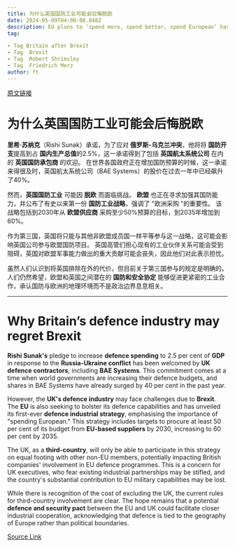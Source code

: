 ```yaml
---
title: 为什么英国国防工业可能会后悔脱欧
date: 2024-05-09T04:00:08.848Z
description: EU plans to ‘spend more, spend better, spend European’ have run alarm bells among UK executives
tag: 

- Tag Britain after Brexit
- Tag  Brexit
- Tag  Robert Shrimsley
- Tag  Friedrich Merz
author: ft
---
```


[原文链接](https://ft.com/content/836bc033-ae01-4ed4-911c-eac9aba25fff)

# 为什么英国国防工业可能会后悔脱欧

**里希·苏纳克**（Rishi Sunak）承诺，为了应对 **俄罗斯-乌克兰冲突**，他将将 **国防开支**提高到占 **国内生产总值**的2.5%，这一承诺得到了包括 **英国航太系统公司** 在内的 **英国国防承包商** 的欢迎。 在世界各国政府正在增加国防预算的时候，这一承诺来得很及时，英国航太系统公司（BAE Systems）的股价在过去一年中已经飙升了40%。

然而，**英国国防工业** 可能因 **脱欧** 而面临挑战。 **欧盟** 也正在寻求加强其国防能力，并公布了有史以来第一份 **国防工业战略**，强调了 "欧洲采购 "的重要性。 该战略包括到2030年从 **欧盟供应商** 采购至少50%预算的目标，到2035年增加到60%。

作为第三国，英国将只能与其他非欧盟成员国一样平等参与这一战略，这可能会影响英国公司参与欧盟国防项目。 英国高管们担心现有的工业伙伴关系可能会受到阻碍，英国对欧盟军事能力做出的重大贡献可能会丧失，因此他们对此表示担忧。

虽然人们认识到将英国排除在外的代价，但目前关于第三国参与的规定是明确的。 人们仍然希望，欧盟和英国之间潜在的 **国防和安全协定** 能够促进更紧密的工业合作，承认国防与欧洲的地理环境而不是政治边界息息相关。

---

# Why Britain’s defence industry may regret Brexit

**Rishi Sunak's** pledge to increase **defence spending** to 2.5 per cent of **GDP** in response to the **Russia-Ukraine conflict** has been welcomed by **UK defence contractors**, including **BAE Systems**. This commitment comes at a time when world governments are increasing their defence budgets, and shares in BAE Systems have already surged by 40 per cent in the past year. 

However, the **UK's defence industry** may face challenges due to **Brexit**. The **EU** is also seeking to bolster its defence capabilities and has unveiled its first-ever **defence industrial strategy**, emphasising the importance of "spending European." This strategy includes targets to procure at least 50 per cent of its budget from **EU-based suppliers** by 2030, increasing to 60 per cent by 2035. 

The UK, as a **third-country**, will only be able to participate in this strategy on equal footing with other non-EU members, potentially impacting British companies' involvement in EU defence programmes. This is a concern for UK executives, who fear existing industrial partnerships may be stifled, and the country's substantial contribution to EU military capabilities may be lost. 

While there is recognition of the cost of excluding the UK, the current rules for third-country involvement are clear. The hope remains that a potential **defence and security pact** between the EU and UK could facilitate closer industrial cooperation, acknowledging that defence is tied to the geography of Europe rather than political boundaries.

[Source Link](https://ft.com/content/836bc033-ae01-4ed4-911c-eac9aba25fff)

